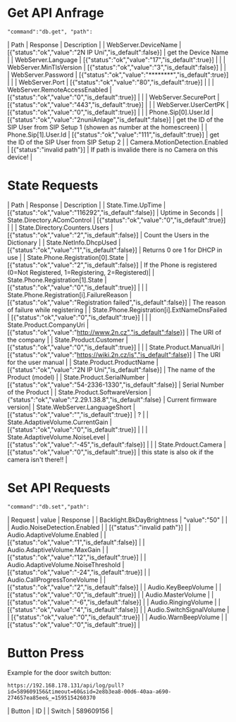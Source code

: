 # Get API Anfrage

``"command":"db.get", "path":``

| Path | Response | Description |
| WebServer.DeviceName | [{"status":"ok","value":"2N IP Uni","is_default":false}] | get the Device Name |
| WebServer.Language | [{"status":"ok","value":"17","is_default":true}] | |
| WebServer.MinTlsVersion | [{"status":"ok","value":"3","is_default":false}] | |
| WebServer.Password | [{"status":"ok","value":"********","is_default":true}] | |
| WebServer.Port | [{"status":"ok","value":"80","is_default":true}] | |
| WebServer.RemoteAccessEnabled | [{"status":"ok","value":"0","is_default":true}] | |
| WebServer.SecurePort | [{"status":"ok","value":"443","is_default":true}] | | 
| WebServer.UserCertPK | [{"status":"ok","value":"0","is_default":true}] | |
| Phone.Sip[0].User.Id | [{"status":"ok","value":"2nuniAnlage","is_default":false}] | get the ID of the SIP User from SIP Setup 1 (showen as number at the homescreen) |
| Phone.Sip[1].User.Id | [{"status":"ok","value":"111","is_default":true}] | get the ID of the SIP User from SIP Setup 2 |
| Camera.MotionDetection.Enabled | [{"status":"invalid path"}] | If path is invalide there is no Camera on this device! |

# State Requests

| Path | Response | Description |
| State.Time.UpTime | [{"status":"ok","value":"116292","is_default":false}] | Uptime in Seconds |
| State.Directory.AComControl | [{"status":"ok","value":"0","is_default":true}] | |
| State.Directory.Counters.Users | [{"status":"ok","value":"2","is_default":false}] | Count the Users in the Dictionary |
| State.NetInfo.DhcpUsed | [{"status":"ok","value":"1","is_default":false}] | Returns 0 ore 1 for DHCP in use |
| State.Phone.Registration[0].State | [{"status":"ok","value":"2","is_default":false}] | If the Phone is registered (0=Not Registered, 1=Registering, 2=Registered)|
| State.Phone.Registration[1].State | [{"status":"ok","value":"0","is_default":true}] | |
| State.Phone.Registration[i].FailureReason | [{"status":"ok","value":"Registration failed","is_default":false}] | The reason of failure while registering |
| State.Phone.Registration[i].ExtNameDnsFailed | [{"status":"ok","value":"0","is_default":true}] | |
| State.Product.CompanyUri | [{"status":"ok","value":"http://www.2n.cz","is_default":false}] | The URI of the company |
| State.Product.Customer | [{"status":"ok","value":"0","is_default":true}] | |
| State.Product.ManualUri | [{"status":"ok","value":"https://wiki.2n.cz/is","is_default":false}] | The URI for the user manual |
| State.Product.ProductName | [{"status":"ok","value":"2N IP Uni","is_default":false}] | The name of the Product (model) |
| State.Product.SerialNumber | [{"status":"ok","value":"54-2336-1330","is_default":false}] | Serial Number of the Product |
| State.Product.SoftwareVersion | {"status":"ok","value":"2.29.1.38.8","is_default":false} | Current firmware version|
| State.WebServer.LanguageShort | [{"status":"ok","value":"","is_default":true}] | ? |
| State.AdaptiveVolume.CurrentGain | [{"status":"ok","value":"0","is_default":true}] | |
| State.AdaptiveVolume.NoiseLevel | [{"status":"ok","value":"-45","is_default":false}] | |
| State.Prdouct.Camera | [{"status":"ok","value":"0","is_default":true}] | this state is also ok if the camera isn't there!! | 

# Set API Requests

``"command":"db.set","path":``

| Request | value | Response |
| Backlight.BkDayBrightness | "value":"50" | |
| Audio.NoiseDetection.Enabled | | [{"status":"invalid path"}] |
| Audio.AdaptiveVolume.Enabled | | [{"status":"ok","value":"1","is_default":false}] |
| Audio.AdaptiveVolume.MaxGain | | [{"status":"ok","value":"12","is_default":true}] |
| Audio.AdaptiveVolume.NoiseThreshold | [{"status":"ok","value":"-24","is_default":true}] | 
| Audio.CallProgressToneVolume | | [{"status":"ok","value":"2","is_default":false}] |
| Audio.KeyBeepVolume | | [{"status":"ok","value":"0","is_default":true}] |
| Audio.MasterVolume | | [{"status":"ok","value":"-6","is_default":false}] |
| Audio.RingingVolume | | [{"status":"ok","value":"4","is_default":false}] |
| Audio.SwitchSignalVolume | | [{"status":"ok","value":"0","is_default":true}] |
| Audio.WarnBeepVolume | | [{"status":"ok","value":"0","is_default":true}] |


# Button Press

Example for the door switch button:

```
https://192.168.178.131/api/log/pull?id=589609156&timeout=60&sid=2e8b3ea8-00d6-40aa-a690-274657ea85ee&_=1595154260370
```

| Button | ID |
| Switch | 589609156 | 

